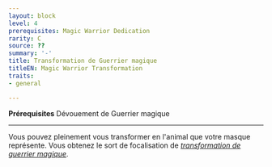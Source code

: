 ```yaml
---
layout: block
level: 4
prerequisites: Magic Warrior Dedication
rarity: C
source: ??
summary: '-'
title: Transformation de Guerrier magique
titleEN: Magic Warrior Transformation
traits:
- general

---
```


<p><span id="ctl00_MainContent_DetailedOutput"><strong>Prérequisites</strong> Dévouement de Guerrier magique<br></span></p>
<hr>
<p>Vous pouvez pleinement vous transformer en l'animal que votre masque représente. Vous obtenez le sort de focalisation de <a href="https://2e.aonprd.com/Spells.aspx?ID=548"><em>transformation de guerrier magique</em></a>.&nbsp;</p>